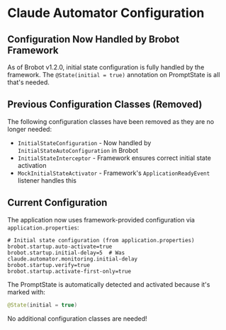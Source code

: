# Claude Automator Configuration

## Configuration Now Handled by Brobot Framework

As of Brobot v1.2.0, initial state configuration is fully handled by the framework. The `@State(initial = true)` annotation on PromptState is all that's needed.

## Previous Configuration Classes (Removed)

The following configuration classes have been removed as they are no longer needed:
- `InitialStateConfiguration` - Now handled by `InitialStateAutoConfiguration` in Brobot
- `InitialStateInterceptor` - Framework ensures correct initial state activation
- `MockInitialStateActivator` - Framework's `ApplicationReadyEvent` listener handles this

## Current Configuration

The application now uses framework-provided configuration via `application.properties`:

```properties
# Initial state configuration (from application.properties)
brobot.startup.auto-activate=true
brobot.startup.initial-delay=5  # Was claude.automator.monitoring.initial-delay
brobot.startup.verify=true
brobot.startup.activate-first-only=true
```

The PromptState is automatically detected and activated because it's marked with:
```java
@State(initial = true)
```

No additional configuration classes are needed!